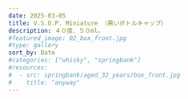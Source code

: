 ```yaml
---
date: 2025-03-05
title: V.S.O.P. Miniature （黒いボトルキャップ）
description: ４０度、５０ml。
#featured_image: 02_box_front.jpg
#type: gallery
sort_by: Date
#categories: ["whisky", "springbank"]
#resources:
#  - src: springbank/aged_32_years/box_front.jpg
#    title: "anyway"
---
```

